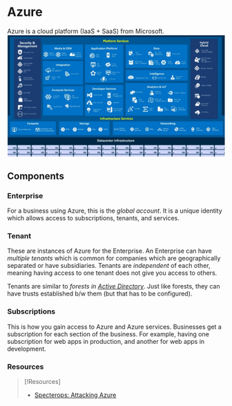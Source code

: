 
# Azure
Azure is a cloud platform (IaaS + SaaS) from Microsoft.
![](../../computers-pics/Pasted%20image%2020240705161436.png)
## Components
### Enterprise
For a business using Azure, this is the *global account*. It is a unique identity which allows access to subscriptions, tenants, and services.
### Tenant
These are instances of Azure for the Enterprise. An Enterprise can have *multiple tenants* which is common for companies which are geographically separated or have subsidiaries. Tenants are *independent* of each other, meaning having access to one tenant does not give you access to others. 

Tenants are similar to *forests in [Active Directory](../../windows/active-directory/active-directory.md)*. Just like forests, they can have trusts established b/w them (but that has to be configured).
### Subscriptions
This is how you gain access to Azure and Azure services. Businesses get a subscription for each section of the business. For example, having one subscription for web apps in production, and another for web apps in development.
### Resources


> [!Resources]
> - [Specterops: Attacking Azure](https://posts.specterops.io/attacking-azure-azure-ad-and-introducing-powerzure-ca70b330511a)